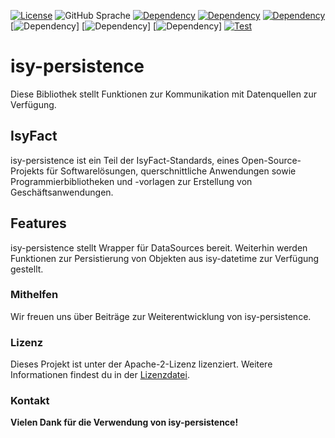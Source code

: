 [![License](https://img.shields.io/badge/License-Apache_2.0-orange)](https://opensource.org/licenses/Apache-2.0)
![GitHub Sprache](https://img.shields.io/badge/Language-Java_21-blue)
[![Dependency](https://img.shields.io/badge/Persistence-Hibernate-blue)](https://hibernate.org/)
[![Dependency](https://img.shields.io/badge/Persistence-Spring-blue)](https://hibernate.org/)
[![Dependency](https://img.shields.io/badge/Persistence-Spring_Boot-blue)](https://hibernate.org/)
[![Dependency](https://img.shields.io/badge/Isyfact-isy--datetime-yellow)]
[![Dependency](https://img.shields.io/badge/Isyfact-isy--exceptions--core-yellow)]
[![Dependency](https://img.shields.io/badge/Isyfact-isy--logging-yellow)]
[![Test](https://img.shields.io/badge/Build-maven-dark_green)](https://maven.apache.org/)


# isy-persistence

Diese Bibliothek stellt Funktionen zur Kommunikation mit Datenquellen zur Verfügung.

## IsyFact

isy-persistence ist ein Teil der IsyFact-Standards, eines Open-Source-Projekts für Softwarelösungen, querschnittliche Anwendungen sowie Programmierbibliotheken und -vorlagen zur Erstellung von Geschäftsanwendungen.

## Features

isy-persistence stellt Wrapper für DataSources bereit. Weiterhin werden Funktionen zur Persistierung von Objekten aus isy-datetime zur Verfügung gestellt.

### Mithelfen
Wir freuen uns über Beiträge zur Weiterentwicklung von isy-persistence.

### Lizenz

Dieses Projekt ist unter der Apache-2-Lizenz lizenziert. Weitere Informationen findest du in der [Lizenzdatei](license/LICENSE).

### Kontakt


__Vielen Dank für die Verwendung von isy-persistence!__